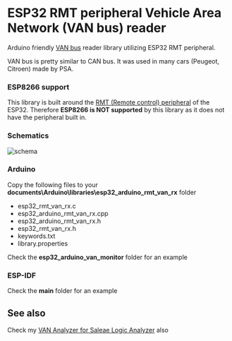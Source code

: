 
# ESP32 RMT peripheral Vehicle Area Network (VAN bus) reader

Arduino friendly [VAN bus][van_network] reader library utilizing ESP32 RMT peripheral.

VAN bus is pretty similar to CAN bus. It was used in many cars (Peugeot, Citroen) made by PSA.

### ESP8266 support
This library is built around the [RMT (Remote control) peripheral][rmt_peripheral] of the ESP32. Therefore **ESP8266 is NOT supported** by this library as it does not have the peripheral built in.

### Schematics

![schema](https://github.com/morcibacsi/esp32_rmt_van_rx/raw/master/schema/esp32-sn65hvd230-iso-a.png)

### Arduino
Copy the following files to your **documents\Arduino\libraries\esp32_arduino_rmt_van_rx** folder
  - esp32_rmt_van_rx.c
  - esp32_arduino_rmt_van_rx.cpp
  - esp32_arduino_rmt_van_rx.h
  - esp32_rmt_van_rx.h
  - keywords.txt
  - library.properties

Check the **esp32_arduino_van_monitor** folder for an example

### ESP-IDF

Check the **main** folder for an example



## See also
Check my [VAN Analyzer for Saleae Logic Analyzer][van_analyzer] also

[van_network]: https://en.wikipedia.org/wiki/Vehicle_Area_Network
[van_analyzer]: https://github.com/morcibacsi/VanAnalyzer/
[rmt_peripheral]: https://docs.espressif.com/projects/esp-idf/en/latest/api-reference/peripherals/rmt.html
